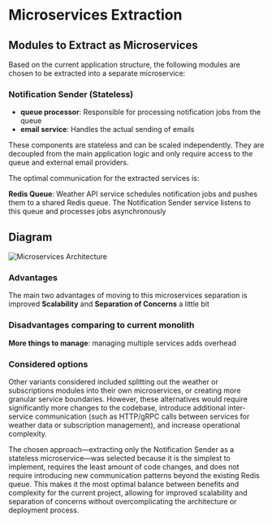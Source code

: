 # Microservices Extraction

## Modules to Extract as Microservices

Based on the current application structure, the following modules are chosen to be extracted into a separate microservice:

### Notification Sender (Stateless)

- **queue processor**: Responsible for processing notification jobs from the queue
- **email service**: Handles the actual sending of emails

These components are stateless and can be scaled independently. They are decoupled from the main application logic and only require access to the queue and external email providers.

The optimal communication for the extracted services is:

**Redis Queue**: Weather API service schedules notification jobs and pushes them to a shared Redis queue. The Notification Sender service listens to this queue and processes jobs asynchronously

## Diagram

![Microservices Architecture](microservices.png)

### Advantages

The main two advantages of moving to this microservices separation is improved **Scalability** and **Separation of Concerns** a little bit

### Disadvantages comparing to current monolith

**More things to manage**: managing multiple services adds overhead

### Considered options

Other variants considered included splitting out the weather or subscriptions modules into their own microservices, or creating more granular service boundaries. However, these alternatives would require significantly more changes to the codebase, introduce additional inter-service communication (such as HTTP/gRPC calls between services for weather data or subscription management), and increase operational complexity.

The chosen approach—extracting only the Notification Sender as a stateless microservice—was selected because it is the simplest to implement, requires the least amount of code changes, and does not require introducing new communication patterns beyond the existing Redis queue. This makes it the most optimal balance between benefits and complexity for the current project, allowing for improved scalability and separation of concerns without overcomplicating the architecture or deployment process.
